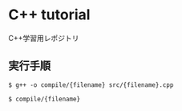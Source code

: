 # C++ tutorial

C++学習用レポジトリ

## 実行手順

```
$ g++ -o compile/{filename} src/{filename}.cpp
```

```
$ compile/{filename}
```